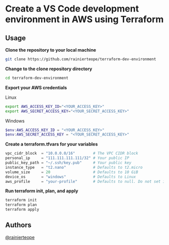 # Create a VS Code development environment in AWS using Terraform

## Usage

**Clone the repository to your local machine**
```bash
git clone https://github.com/rainierteope/terraform-dev-environment
```

**Change to the clone repository directory**
```bash
cd terraform-dev-environment
```

**Export your AWS credentials**

Linux
```bash
export AWS_ACCESS_KEY_ID="<YOUR_ACCESS_KEY>"
export AWS_SECRET_ACCESS_KEY="<YOUR_SECRET_ACCESS_KEY>"
```

Windows
```powershell
$env:AWS_ACCESS_KEY_ID = "<YOUR_ACCESS_KEY>"
$env:AWS_SECRET_ACCESS_KEY = "<YOUR_SECRET_ACCESS_KEY>"
```


**Create a terraform.tfvars for your variables**
```python
vpc_cidr_block  = "10.0.0.0/16"        # The VPC CIDR block
personal_ip     = "111.111.111.111/32" # Your public IP
public_key_path = "~/.ssh/key.pub"     # Your public key
instance_type   = "t2.nano"            # Defaults to t2.micro
volume_size     = 20                   # Defaults to 10 GiB
device_os       = "windows"            # Defaults to Linux
aws_profile     = "your-profile"       # Defaults to null. Do not set if you are going to export as environment variables
```

**Run terraform init, plan, and apply**
```bash
terraform init
terraform plan
terraform apply
```

## Authors

[@rainierteope](https://github.com/rainierteope)
